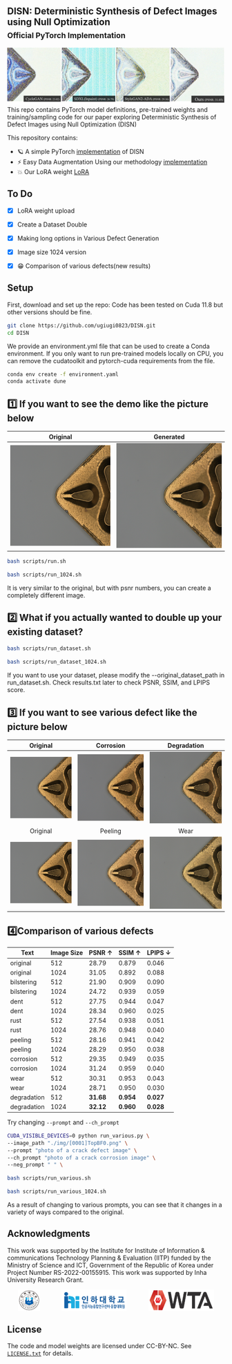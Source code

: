 ## DISN: Deterministic Synthesis of Defect Images using Null Optimization<br><sub>Official PyTorch Implementation</sub>

![Figure 1](./fig/Figure1.jpg)
This repo contains PyTorch model definitions, pre-trained weights and training/sampling code for our paper exploring Deterministic Synthesis of Defect Images using Null Optimization (DISN) 




This repository contains:

* 🪐 A simple PyTorch [implementation](run.sh) of DISN
* ⚡️ Easy Data Augmentation Using our methodology [implementation](run_dataset.sh) 
* 💥 Our LoRA weight [LoRA](./lora/pytorch_lora_weights.safetensors)

## To Do

- [x] LoRA weight upload 
- [x] Create a Dataset Double 
- [x] Making long options in Various Defect Generation 
- [x] Image size 1024 version
- [x] 😁 Comparison of various defects(new results)


## Setup

First, download and set up the repo:
Code has been tested on Cuda 11.8 but other versions should be fine.

```bash
git clone https://github.com/ugiugi0823/DISN.git
cd DISN
```

We provide an environment.yml file that can be used to create a Conda environment. If you only want to run pre-trained models locally on CPU, you can remove the cudatoolkit and pytorch-cuda requirements from the file.
```bash
conda env create -f environment.yaml
conda activate dune
```


## 1️⃣ If you want to see the demo like the picture below

| Original | Generated |
|:--------:|:---------:|
| ![Original](./fig/result_0.png) | ![Generated](./fig/result_1.png) |

```bash
bash scripts/run.sh
```
```bash
bash scripts/run_1024.sh
```
It is very similar to the original, but with psnr numbers, you can create a completely different image.
## 2️⃣ What if you actually wanted to double up your existing dataset?

```bash
bash scripts/run_dataset.sh

```
```bash
bash scripts/run_dataset_1024.sh

```
If you want to use your dataset, please modify the --original_dataset_path in run_dataset.sh.
Check results.txt later to check PSNR, SSIM, and LPIPS score.


## 3️⃣ If you want to see various defect like the picture below

| Original | Corrosion | Degradation |
|:--------:|:---------:| :---------:|
| ![Original](./fig/result_0.png)| ![Corrosion](./fig/corrosion_[0001]TopBF0.png) | ![Degradation](./fig/degradation_[0001]TopBF0.png) |
| Original | Peeling | Wear |
| ![Original](./fig/result_0.png)| ![Peeling](./fig/peeling_[0001]TopBF0.png) | ![wear](./fig/wear_[0001]TopBF0.png) |


## 4️⃣Comparison of various defects
| Text         | Image Size | PSNR $\uparrow$ | SSIM $\uparrow$ | LPIPS $\downarrow$ |
|--------------|------------|-----------------|-----------------|--------------------|
| original     | 512        | 28.79           | 0.879           | 0.046              |
| original     | 1024       | 31.05           | 0.892           | 0.088              |
| bilstering   | 512        | 21.90           | 0.909           | 0.090              |
| bilstering   | 1024       | 24.72           | 0.939           | 0.059              |
| dent         | 512        | 27.75           | 0.944           | 0.047              |
| dent         | 1024       | 28.34           | 0.960           | 0.025              |
| rust         | 512        | 27.54           | 0.938           | 0.051              |
| rust         | 1024       | 28.76           | 0.948           | 0.040              |
| peeling      | 512        | 28.16           | 0.941           | 0.042              |
| peeling      | 1024       | 28.29           | 0.950           | 0.038              |
| corrosion    | 512        | 29.35           | 0.949           | 0.035              |
| corrosion    | 1024       | 31.24           | 0.959           | 0.040              |
| wear         | 512        | 30.31           | 0.953           | 0.043              |
| wear         | 1024       | 28.71           | 0.950           | 0.030              |
| degradation  | 512        | **31.68**       | **0.954**       | **0.027**          |
| degradation  | 1024       | **32.12**       | **0.960**       | **0.028**          |



Try changing `--prompt` and `--ch_prompt`
```bash
CUDA_VISIBLE_DEVICES=0 python run_various.py \
--image_path "./img/[0001]TopBF0.png" \
--prompt "photo of a crack defect image" \
--ch_prompt "photo of a crack corrosion image" \
--neg_prompt " " \
```


```bash
bash scripts/run_various.sh
```
```bash
bash scripts/run_various_1024.sh
```

As a result of changing to various prompts, you can see that it changes in a variety of ways compared to the original.



## Acknowledgments
This work was supported by the Institute for Institute of Information \& communications Technology Planning \& Evaluation (IITP) funded by the Ministry of Science and ICT, Government of the Republic of Korea under Project Number RS-2022-00155915. This work was supported by Inha University Research Grant.


<div style="display: flex; justify-content: space-around;">
  <img src="./fig/inha.png" width="10%">
  <img src="./fig/ai_center.png" width="30%">
  <img src="./fig/wta2.png" width="30%">
</div>



## License
The code and model weights are licensed under CC-BY-NC. See [`LICENSE.txt`](LICENSE.txt) for details.